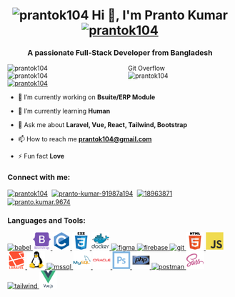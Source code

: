 <h1 align="center"><img src="https://komarev.com/ghpvc/?username=prantok104&label=Profile%20views&color=0e75b6&style=flat" alt="prantok104" /> Hi 👋, I'm Pranto Kumar 
<a href="https://twitter.com/prantok104" target="blank"><img src="https://img.shields.io/twitter/follow/prantok104?logo=twitter&style=for-the-badge" alt="prantok104" /></a></h1>
<h3 align="center">A passionate Full-Stack Developer from Bangladesh</h3>

<p>
  <img align="left" width="270" src="https://github-readme-stats.vercel.app/api?username=prantok104&show_icons=true&locale=en" alt="prantok104" />
  <img align="left" width="270" src="https://github-readme-streak-stats.herokuapp.com/?user=prantok104&" alt="prantok104" />
  <img align="left" width="220" src="https://github-readme-stats.vercel.app/api/top-langs?username=prantok104&show_icons=true&locale=en&layout=compact" alt="prantok104" />
</p>

<p>Git Overflow</p>


<p align="left"> <a href="https://github.com/ryo-ma/github-profile-trophy"><img src="https://github-profile-trophy.vercel.app/?username=prantok104" alt="prantok104" /></a> </p>


- 🔭 I’m currently working on **Bsuite/ERP Module**

- 🌱 I’m currently learning **Human**

- 💬 Ask me about **Laravel, Vue, React, Tailwind, Bootstrap**

- 📫 How to reach me **prantok104@gmail.com**

- ⚡ Fun fact **Love**

<h3 align="left">Connect with me:</h3>
<p align="left">
<a href="https://twitter.com/prantok104" target="blank" style="margin-right: 5px"><img align="center" src="https://raw.githubusercontent.com/rahuldkjain/github-profile-readme-generator/master/src/images/icons/Social/twitter.svg" alt="prantok104" height="30" width="40" /></a>
<a href="https://linkedin.com/in/pranto-kumar-91987a194" target="blank"  style="margin-right: 5px"><img align="center" src="https://raw.githubusercontent.com/rahuldkjain/github-profile-readme-generator/master/src/images/icons/Social/linked-in-alt.svg" alt="pranto-kumar-91987a194" height="30" width="40" /></a>
<a href="https://stackoverflow.com/users/18963871" target="blank"  style="margin-right: 5px"><img align="center" src="https://raw.githubusercontent.com/rahuldkjain/github-profile-readme-generator/master/src/images/icons/Social/stack-overflow.svg" alt="18963871" height="30" width="40" /></a>
<a href="https://fb.com/pranto.kumar.9674" target="blank"  style="margin-right: 5px"><img align="center" src="https://raw.githubusercontent.com/rahuldkjain/github-profile-readme-generator/master/src/images/icons/Social/facebook.svg" alt="pranto.kumar.9674" height="30" width="40" /></a>
</p>

<h3 align="left">Languages and Tools:</h3>
<p align="left"> <a href="https://babeljs.io/" target="_blank" rel="noreferrer"> <img src="https://www.vectorlogo.zone/logos/babeljs/babeljs-icon.svg" alt="babel" width="40" height="40"/> </a> <a href="https://getbootstrap.com" target="_blank" rel="noreferrer"> <img src="https://raw.githubusercontent.com/devicons/devicon/master/icons/bootstrap/bootstrap-plain-wordmark.svg" alt="bootstrap" width="40" height="40"/> </a> <a href="https://www.cprogramming.com/" target="_blank" rel="noreferrer"> <img src="https://raw.githubusercontent.com/devicons/devicon/master/icons/c/c-original.svg" alt="c" width="40" height="40"/> </a> <a href="https://www.w3schools.com/css/" target="_blank" rel="noreferrer"> <img src="https://raw.githubusercontent.com/devicons/devicon/master/icons/css3/css3-original-wordmark.svg" alt="css3" width="40" height="40"/> </a> <a href="https://www.docker.com/" target="_blank" rel="noreferrer"> <img src="https://raw.githubusercontent.com/devicons/devicon/master/icons/docker/docker-original-wordmark.svg" alt="docker" width="40" height="40"/> </a> <a href="https://www.figma.com/" target="_blank" rel="noreferrer"> <img src="https://www.vectorlogo.zone/logos/figma/figma-icon.svg" alt="figma" width="40" height="40"/> </a> <a href="https://firebase.google.com/" target="_blank" rel="noreferrer"> <img src="https://www.vectorlogo.zone/logos/firebase/firebase-icon.svg" alt="firebase" width="40" height="40"/> </a> <a href="https://git-scm.com/" target="_blank" rel="noreferrer"> <img src="https://www.vectorlogo.zone/logos/git-scm/git-scm-icon.svg" alt="git" width="40" height="40"/> </a> <a href="https://www.w3.org/html/" target="_blank" rel="noreferrer"> <img src="https://raw.githubusercontent.com/devicons/devicon/master/icons/html5/html5-original-wordmark.svg" alt="html5" width="40" height="40"/> </a> <a href="https://developer.mozilla.org/en-US/docs/Web/JavaScript" target="_blank" rel="noreferrer"> <img src="https://raw.githubusercontent.com/devicons/devicon/master/icons/javascript/javascript-original.svg" alt="javascript" width="40" height="40"/> </a> <a href="https://laravel.com/" target="_blank" rel="noreferrer"> <img src="https://raw.githubusercontent.com/devicons/devicon/master/icons/laravel/laravel-plain-wordmark.svg" alt="laravel" width="40" height="40"/> </a> <a href="https://www.linux.org/" target="_blank" rel="noreferrer"> <img src="https://raw.githubusercontent.com/devicons/devicon/master/icons/linux/linux-original.svg" alt="linux" width="40" height="40"/> </a> <a href="https://www.microsoft.com/en-us/sql-server" target="_blank" rel="noreferrer"> <img src="https://www.svgrepo.com/show/303229/microsoft-sql-server-logo.svg" alt="mssql" width="40" height="40"/> </a> <a href="https://www.mysql.com/" target="_blank" rel="noreferrer"> <img src="https://raw.githubusercontent.com/devicons/devicon/master/icons/mysql/mysql-original-wordmark.svg" alt="mysql" width="40" height="40"/> </a> <a href="https://www.oracle.com/" target="_blank" rel="noreferrer"> <img src="https://raw.githubusercontent.com/devicons/devicon/master/icons/oracle/oracle-original.svg" alt="oracle" width="40" height="40"/> </a> <a href="https://www.photoshop.com/en" target="_blank" rel="noreferrer"> <img src="https://raw.githubusercontent.com/devicons/devicon/master/icons/photoshop/photoshop-line.svg" alt="photoshop" width="40" height="40"/> </a> <a href="https://www.php.net" target="_blank" rel="noreferrer"> <img src="https://raw.githubusercontent.com/devicons/devicon/master/icons/php/php-original.svg" alt="php" width="40" height="40"/> </a> <a href="https://postman.com" target="_blank" rel="noreferrer"> <img src="https://www.vectorlogo.zone/logos/getpostman/getpostman-icon.svg" alt="postman" width="40" height="40"/> </a> <a href="https://sass-lang.com" target="_blank" rel="noreferrer"> <img src="https://raw.githubusercontent.com/devicons/devicon/master/icons/sass/sass-original.svg" alt="sass" width="40" height="40"/> </a> <a href="https://tailwindcss.com/" target="_blank" rel="noreferrer"> <img src="https://www.vectorlogo.zone/logos/tailwindcss/tailwindcss-icon.svg" alt="tailwind" width="40" height="40"/> </a> <a href="https://vuejs.org/" target="_blank" rel="noreferrer"> <img src="https://raw.githubusercontent.com/devicons/devicon/master/icons/vuejs/vuejs-original-wordmark.svg" alt="vuejs" width="40" height="40"/> </a> </p>

